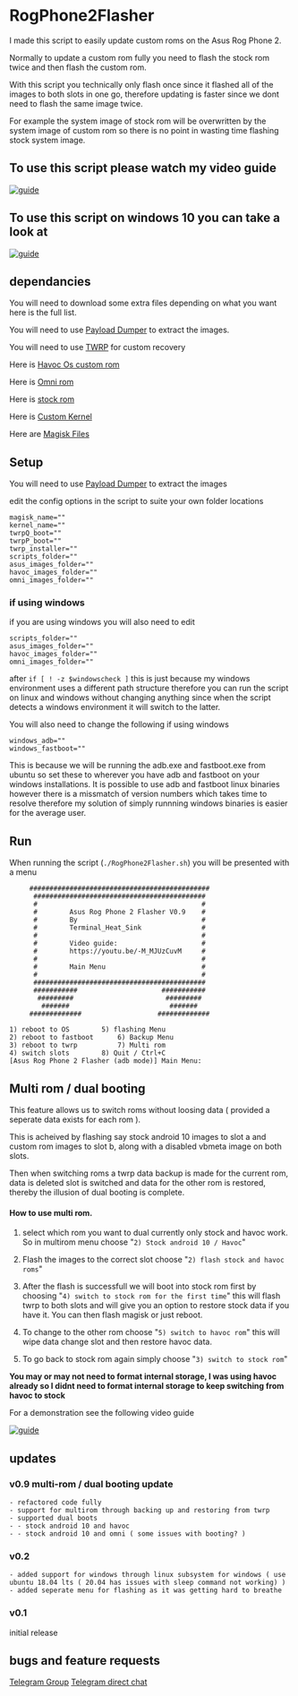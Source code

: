 # RogPhone2Flasher

I made this script to easily update custom roms on the Asus Rog Phone 2.

Normally to update a custom rom fully you need to flash the stock rom twice and then flash the custom rom.

With this script you technically only flash once since it flashed all of the images to both slots in one go, therefore updating is faster since we dont need to flash the same image twice. 

For example the system image of stock rom will be overwritten by the system image of custom rom so there is no point in wasting time flashing stock system image.


## To use this script please watch my video guide

[![guide](https://img.youtube.com/vi/-M_MJUzCuvM/0.jpg)](https://www.youtube.com/watch?v=-M_MJUzCuvM)

## To use this script on windows 10 you can take a look at
[![guide](https://img.youtube.com/vi/pvhuMtJstaU/0.jpg)](https://www.youtube.com/watch?v=pvhuMtJstaU)

## dependancies
You will need to download some extra files depending on what you want here is the full list.

You will need to use [Payload Dumper](https://github.com/vm03/payload_dumper) to extract the images.

You will need to use [TWRP](https://forum.xda-developers.com/rog-phone-2/development/recovery-unofficial-twrp-recovery-asus-t4026801) for custom recovery

Here is [Havoc Os custom rom](https://forum.xda-developers.com/rog-phone-2/development/rom-havoc-os-v3-4-comico-t4081453)

Here is [Omni rom](https://t.me/omnirog2)

Here is [stock rom](https://www.asus.com/uk/supportonly/ROG%20Phone%20II%20(ZS660KL)/HelpDesk_BIOS/)

Here is [Custom Kernel](https://forum.xda-developers.com/rog-phone-2/development/kernel-kirisakura-1-0-0-asus-rog-phone-t4028237)

Here are [Magisk Files](https://github.com/topjohnwu/Magisk)

## Setup
You will need to use [Payload Dumper](https://github.com/vm03/payload_dumper) to extract the images


edit the config options in the script to suite your own folder locations
```
magisk_name=""
kernel_name=""
twrpQ_boot=""
twrpP_boot=""
twrp_installer=""
scripts_folder=""
asus_images_folder=""
havoc_images_folder=""
omni_images_folder=""
```

### if using windows
if you are using windows you will also need to edit
```
scripts_folder=""
asus_images_folder=""
havoc_images_folder=""
omni_images_folder=""
```
after `if [ ! -z $windowscheck ]` this is just because my windows environment uses a different path structure therefore you can run the script on linux and windows without changing anything since when the script detects a windows environment it will switch to the latter.


You will also need to change the following if using windows
```
windows_adb=""
windows_fastboot=""
```
This is because we will be running the adb.exe and fastboot.exe from ubuntu so set these to wherever you have adb and fastboot on your windows installations. It is possible to use adb and fastboot linux binaries however there is a missmatch of version numbers which takes time to resolve therefore my solution of simply runnning windows binaries is easier for the average user.

## Run
When running the script (`./RogPhone2Flasher.sh`) you will be presented with a menu
```
     #############################################
      ###########################################
      #                                         #
      #        Asus Rog Phone 2 Flasher V0.9    #
      #        By                               #
      #        Terminal_Heat_Sink               #
      #                                         #
      #        Video guide:                     #
      #        https://youtu.be/-M_MJUzCuvM     #
      #                                         #
      #        Main Menu                        #
      #                                         #
      ###########################################
      ###########                     ###########
       #########                       ######### 
        #######                         #######  
     #############                   #############

1) reboot to OS	       5) flashing Menu
2) reboot to fastboot      6) Backup Menu
3) reboot to twrp          7) Multi rom
4) switch slots	       8) Quit / Ctrl+C
[Asus Rog Phone 2 Flasher (adb mode)] Main Menu: 
```

## Multi rom / dual booting
This feature allows us to switch roms without loosing data ( provided a seperate data exists for each rom ).


This is acheived by flashing say stock android 10 images to slot a and custom rom images to slot b, along with a disabled vbmeta image on both slots.


Then when switching roms a twrp data backup is made for the current rom, data is deleted slot is switched and data for the other rom is restored, thereby the illusion of dual booting is complete.

#### How to use multi rom.
1. select which rom you want to dual currently only stock and havoc work. So in multirom menu choose "`2) Stock android 10 / Havoc`"

2. Flash the images to the correct slot choose "`2) flash stock and havoc roms`"

3. After the flash is successfull we will boot into stock rom first by choosing "`4) switch to stock rom for the first time`" this will flash twrp to both slots and will give you an option to restore stock data if you have it. You can then flash magisk or just reboot.

4. To change to the other rom choose "`5) switch to havoc rom`" this will wipe data change slot and then restore havoc data.

5. To go back to stock rom again simply choose "`3) switch to stock rom`"

**You may or may not need to format internal storage, I was using havoc already so I didnt need to format internal storage to keep switching from havoc to stock** 


For a demonstration see the following video guide

[![guide](https://img.youtube.com/vi/Hz2166j1zhE/0.jpg)](https://www.youtube.com/watch?v=Hz2166j1zhE)

## updates

### v0.9 multi-rom / dual booting update
```
- refactored code fully
- support for multirom through backing up and restoring from twrp
- supported dual boots
- - stock android 10 and havoc
- - stock android 10 and omni ( some issues with booting? )
```

### v0.2
```
- added support for windows through linux subsystem for windows ( use ubuntu 18.04 lts ( 20.04 has issues with sleep command not working) )
- added seperate menu for flashing as it was getting hard to breathe
```

### v0.1

initial release


## bugs and feature requests
[Telegram Group](https://t.me/Terminal_Heat_Sink_Group)
[Telegram direct chat](https://t.me/Terminal_Heat_Sink)
